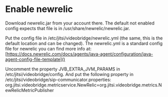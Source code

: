 # Enable newrelic

Download newrelic.jar from your account there. The default not enabled config
expects that file is in /usr/share/newrelic/newrelic.jar.

Put the config file in /etc/jitsi/videobridge/newrelic.yml (the same, this is 
the default location and can be changed).
The newrelic.yml is a standard config file for newrelic you can find
more info at:
[https://docs.newrelic.com/docs/agents/java-agent/configuration/java-agent-config-file-template]()

Uncomment the property JVB_EXTRA_JVM_PARAMS in /etc/jitsi/videobridge/config.
And put the following property in /etc/jitsi/videobridge/sip-communicator.properties:
org.jitsi.videobridge.metricservice.NewRelic=org.jitsi.videobridge.metrics.NewRelicMetricPublisher
